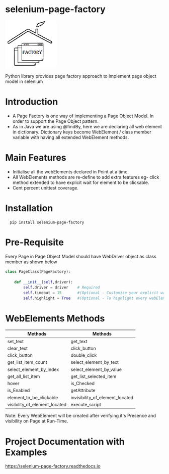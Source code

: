 selenium-page-factory
=====================

<img src="./selenium-page-factory_logo.png"  height="150">

Python library provides page factory approach to implement page object model in selenium


Introduction
============

* A Page Factory is one way of implementing a Page Object Model. In order to support the Page Object pattern.
* As in Java we are using @findBy, here we are declaring all web element in dictionary.
Dictionary keys become WebElement / class member variable with having all extended WebElement methods.
  

Main Features
=============

* Initialise all the webElements declared in Point at a time.
* All WebElements methods are re-define to add extra features eg- click method extended to have explicit wait for element to be clickable.
* Cent percent unittest coverage.

Installation
=============

```shell
  pip install selenium-page-factory
```

Pre-Requisite
=============
Every Page in Page Object Model should have WebDriver object as class member
as shown below

```python
class PageClass(PageFactory):

    def __init__(self,driver):
        self.driver = driver    # Required
        self.timeout = 15       #(Optional - Customise your explicit wait for every webElement)
        self.highlight = True   #(Optional - To highlight every webElement in PageClass)
```

WebElements Methods
===================

| Methods                       |  Methods                        |
|-------------------------------|---------------------------------|
|set_text 					            | get_text                        |
|clear_text 					          |click_button                     |
|click_button 				          | double_click                    |
|get_list_item_count 		        | select_element_by_text          |
|select_element_by_index 	      | select_element_by_value         |
|get_all_list_item 			        | get_list_selected_item          |
|hover 						              | is_Checked                      |
|is_Enabled 					          | getAttribute                    |
|element_to_be_clickable 	      | invisibility_of_element_located |
|visibility_of_element_located  | execute_script                  |
 
 Note: 
 Every WebElement will be created after verifying it's Presence and visibility on Page at Run-Time. 
 

Project Documentation with Examples
==================================
https://selenium-page-factory.readthedocs.io
